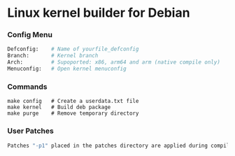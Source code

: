 # Linux kernel builder for Debian

### Config Menu
```sh
Defconfig:    # Name of yourfile_defconfig
Branch:       # Kernel branch
Arch:         # Supoported: x86, arm64 and arm (native compile only)
Menuconfig:   # Open kernel menuconfig
```
### Commands
```
make config   # Create a userdata.txt file
make kernel   # Build deb package
make purge    # Remove temporary directory
```
### User Patches
```sh
Patches "-p1" placed in the patches directory are applied during compilation.
```
